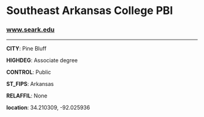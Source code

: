 # Southeast Arkansas College PBI
### www.seark.edu
---
**CITY**: Pine Bluff

**HIGHDEG**: Associate degree

**CONTROL**: Public

**ST_FIPS**: Arkansas

**RELAFFIL**: None

**location**: 34.210309, -92.025936